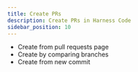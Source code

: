 ```yaml
---
title: Create PRs
description: Create PRs in Harness Code
sidebar_position: 10
---
```


* Create from pull requests page
* Create by comparing branches
* Create from new commit

